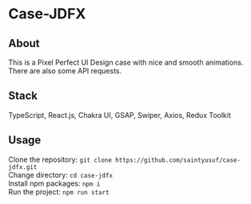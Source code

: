 # Case-JDFX

## About

This is a Pixel Perfect UI Design case with nice and smooth animations. There are also some API requests.

## Stack
TypeScript, React.js, Chakra UI, GSAP, Swiper, Axios, Redux Toolkit

## Usage

Clone the repository: `git clone https://github.com/saintyusuf/case-jdfx.git`\
Change directory: `cd case-jdfx`\
Install npm packages: `npm i`\
Run the project: `npm run start`

